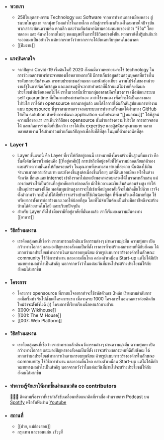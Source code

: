 - ### พวกเรา
  - 25ปีในอุตสาหกรรม Technology และ Software จากการทำงานกลางเมืองหลวง สู่ชนบทในหุบเขา จากมุ่งหวังผลกำไรในภาพไกล กลับสู่การพึ่งพาตัวเองในลมหายใจปัจจุบัน พวกเราสะท้อนความคิด ตกผลึก และร่วมกันค้นหานิยามความหมายของคำว่า "ชีวิต" โดยทดลอง และ ค้นหาโอกาสใหม่ๆ ของมนุษย์ในการใช้ชีวิตอย่างยั่งยืน พวกเรายังไม่รู้เช่นกันว่าจะออกมาเป็นอย่างไร แต่พวกเราหวังว่าพวกเราจะได้อัพเดทกับทุกคนในอนาคต
  - [[ทีมงาน]]
- ### แรงบันดาลใจ
  - จากปัญหา Covid-19 เริ่มต้นในปี 2020 สังคมมีความพยายามจะใช้ technology ในการช่วยลดการแพร่กระจายของเชื้อหลากหลายวิธี มีการเก็บข้อมูลส่วนส่วนบุคคลที่กว้างในระดับหลายสิบล้านคน กระทบประชาชนส่วนมาก และนักท่องเที่ยว ความโปร่งใสของหน่วยงานรัฐในการจัดเก็บข้อมูล และเอกชนผู้ที่จะอาสาทำหน้าที่นี้ล้วนแต่ไม่ง่ายที่จะตัดผลประโยชน์ทับซ้อนออกไปได้ เราในเวลานั้นที่รวมกลุ่มอาสาสมัครในวงการ เพื่อพัฒนาระบบ self quarantine ที่เป็นภาคประชาชนทำเอง อาสาใช้งานเอง เพื่อที่จะได้เป็นกลางและโปร่งใส เราได้ทำ opensource ออกมาอยู่แล้ว เลยได้โอกาสได้ผลักดันรูปแบบการทำงานแบบ opensource ที่ๆเราสามารถตรวจสอบระบบการทำงานทั้งหมดได้ผ่านทาง GitHub ให้เป็น solution สำหรับการพัฒนา application ระดับประเทศ "[[หมอชนะ]]" ได้พิสูจน์ความเชื่อของเรา เราเห็นว่าวิถีของ opensource นั้นช่วยสร้างความโปร่งใส การตรวจสอบได้ และเกิดการร่วมมือที่เปิดกว้าง เราได้เห็น expertise และผู้สนับสนุนมากมาย หลากหลายสายงาน ได้เข้ามาร่วมช่วยกันแก้ปัญหาเพื่อสิ่งที่ดีที่สุด ในมุมที่ตัวเองถนัดที่สุด
- ### Layer 1
  - Layer ชั้นแรกนี้ คือ Layer ที่เราโฟกัสอยู่ตอนนี้ เราหมายถึงโครงสร้างพื้นฐานที่มองว่า คือ ชั้นตั้งต้นที่ควรเริ่มก่อนคือ [[ที่อยู่อาศัย]] การเข้าถึงที่อยู่อาศัยที่ให้ความปลอดภัยแก่ตัวเอง และสร้างความมั่นคงให้กับครอบครัว ในคุณภาพที่เหมาะสม ทำเลที่สะดวก นั้นต้องใช้เงินจำนวนมากหลายล้านบาท และยังคงขึ้นสูงต่อเนื่องขึ้นเรื่อยๆ แต่ที่ดินนอกเมือง หรือในต่างจังหวัด ที่ถนนและ internet เข้าถึงราคาไม่แพงยังพอหาครอบครองได้ในราคาหลักแสน แต่การก่อสร้างให้เป็นบ้านที่อยู่อาศัยอย่างปลอดภัย มักใช้เวลาและเงินเริ่มต้นค่อนข้างสูง ทำให้เป็นอุปสรรคตรงนี้อีก พอต้นทุนบ้านสูงการจะไปเช่าเพื่อปลูกอาศัยก็จะไม่เกิดขึ้นไปด้วย เราจึงตั้งคำถามว่า จะเป็นไปได้มั้ยที่เราจะสร้างบ้านที่ใช้เงินน้อยที่สุด ที่พึ่งพาตัวเองได้มากที่สุด ใช้ทรัพยากรทั้งการก่อสร้างและเวลาให้น้อยที่สุด โดยที่ไม่จำเป็นต้องเป็นช่างมืออาชีพถึงจะสร้างบ้านได้ด้วยเทคโนโลยี และบริบทปัจจุบัน
  - สำหรับ Layer ถัดไป เมื่อเรามีที่อยู่อาศัยที่มั่นคงแล้ว เราก็เริ่มมองความมั่นคงทาง [[อาหาร]]
- ### วิธีสร้างผลงาน
  - เราคือกลุ่มคนที่เชื่อว่า เราสามารถผลักดันนวัตกรรมต่างๆ ผ่านความมุ่งมั่น ความทุ่มเท เปิดกว้างทางโอกาส และมองปัญหาของสังคมเป็นที่ตั้ง เราควรที่จะสร้างผลกระทบที่ดีกับสังคม ได้มากกว่าผลประโยชน์ทางการเงินตามกรอบทุนนิยม ด้วยรูปแบบการสร้างองค์กรในลักษณะ community ใช้วิธีการทำงาน และความลื่นไหล คล่องตัวเหมือน Start-up แต่ไม่ได้มีเป้าหมายทางผลกำไรเป็นสำคัญ นอกจากหวังว่าในแต่ละวันที่ผ่านไปจะสร้างประโยชน์ให้กับสังคมได้มากขึ้น
- ### โครงการ

  - โครงการ opensource ที่เราสนใจอยากทำจะใช้รหัสตัวเลข 3หลัก เรียงตามลำดับการลงมือเริ่มทำ รันไปตั้งแต่โครงการแรก เมื่อจะครบ 1000 โครงการในอนาคตเราค่อยคิดกันใหม่ว่าจะตั้งยังไงดี :)) โครงการที่เรียบเรียงเนื้อหาแล้วบางส่วน
  - [[000: Wikihouse]]
  - [[001: The M House]]
  - [[007: Web Platform]]

- ### วิธีสร้างผลงาน

  - เราคือกลุ่มคนที่เชื่อว่า เราสามารถผลักดันนวัตกรรมต่างๆ ผ่านความมุ่งมั่น ความทุ่มเท เปิดกว้างทางโอกาส และมองปัญหาของสังคมเป็นที่ตั้ง เราจะสร้างผลกระทบที่ดีกับสังคม ได้มากกว่าผลประโยชน์ทางการเงินตามกรอบทุนนิยม ด้วยรูปแบบการสร้างองค์กรในลักษณะ community ใช้วิธีการทำงาน และความลื่นไหล คล่องตัวเหมือน Start-up แต่ไม่ได้มีเป้าหมายทางผลกำไรเป็นสำคัญ นอกจากหวังว่าในแต่ละวันที่ผ่านไปจะสร้างประโยชน์ให้กับสังคมได้มากขึ้น

- ### ทำความรู้จักเราให้มากขึ้นผ่านแนวคิด co contributors

  🧑🏻‍💻 ติดตามเรื่องราวที่เรากำลังขับเคลื่อนหรือแนวคิดที่เราเชื่อ ผ่านรายการ Podcast บน [Spotify](https://open.spotify.com/show/4elcfpjJjMy5XnudNQGlUQ) หรือรับฟังผ่าน [Youtube](https://www.youtube.com/channel/UCeW1P05amT8csMcgRMOR9Iw)

- ### สถานที่
  - [[ปาย, แม่ฮ่องสอน]]
  - กรุงเทพ และขอนแก่น _เร็วๆนี้_
